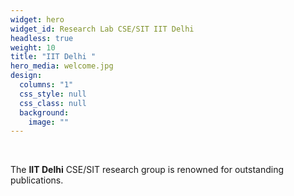 ```yaml
---
widget: hero
widget_id: Research Lab CSE/SIT IIT Delhi
headless: true
weight: 10
title: "IIT Delhi "
hero_media: welcome.jpg
design:
  columns: "1"
  css_style: null
  css_class: null
  background:
    image: ""
---
```

<br>

The **IIT Delhi** CSE/SIT research group is renowned for outstanding publications.